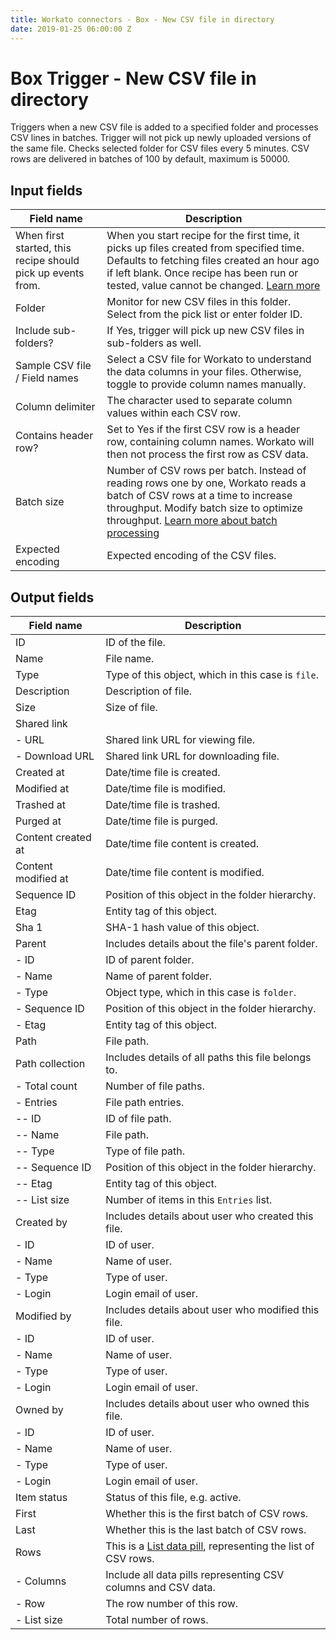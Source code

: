 ```yaml
---
title: Workato connectors - Box - New CSV file in directory
date: 2019-01-25 06:00:00 Z
---
```


# Box Trigger - New CSV file in directory
Triggers when a new CSV file is added to a specified folder and processes CSV lines in batches. Trigger will not pick up newly uploaded versions of the same file. Checks selected folder for CSV files every 5 minutes. CSV rows are delivered in batches of 100 by default, maximum is 50000.

## Input fields
| Field name | Description |
|---|---|
| When first started, this recipe should pick up events from. | When you start recipe for the first time, it picks up files created from specified time. Defaults to fetching files created an hour ago if left blank. Once recipe has been run or tested, value cannot be changed. [Learn more](/recipes/triggers.md#since-from) |
| Folder | Monitor for new CSV files in this folder. Select from the pick list or enter folder ID. |
| Include sub-folders? | If Yes, trigger will pick up new CSV files in sub-folders as well. |
| Sample CSV file / Field names | Select a CSV file for Workato to understand the data columns in your files. Otherwise, toggle to provide column names manually. |
| Column delimiter | The character used to separate column values within each CSV row. |
| Contains header row? | Set to Yes if the first CSV row is a header row, containing column names. Workato will then not process the first row as CSV data. |
| Batch size | Number of CSV rows per batch. Instead of reading rows one by one, Workato reads a batch of CSV rows at a time to increase throughput. Modify batch size to optimize throughput. [Learn more about batch processing](/features/batch-processing.md) |
| Expected encoding | Expected encoding of the CSV files. |

## Output fields
| Field name | Description |
|---|---|
| ID | ID of the file. |
| Name | File name. |
| Type | Type of this object, which in this case is `file`. |
| Description | Description of file. |
| Size | Size of file. |
| Shared link |  |
| - URL | Shared link URL for viewing file. |
| - Download URL | Shared link URL for downloading file. |
| Created at | Date/time file is created. |
| Modified at | Date/time file is modified. |
| Trashed at | Date/time file is trashed. |
| Purged at | Date/time file is purged. |
| Content created at | Date/time file content is created. |
| Content modified at | Date/time file content is modified. |
| Sequence ID | Position of this object in the folder hierarchy. |
| Etag | Entity tag of this object. |
| Sha 1 | SHA-1 hash value of this object. |
| Parent | Includes details about the file's parent folder. |
| - ID | ID of parent folder. |
| - Name | Name of parent folder. |
| - Type | Object type, which in this case is `folder`. |
| - Sequence ID | Position of this object in the folder hierarchy.  |
| - Etag | Entity tag of this object. |
| Path | File path. |
| Path collection | Includes details of all paths this file belongs to. |
| - Total count | Number of file paths. |
| - Entries | File path entries. |
| -- ID | ID of file path. |
| -- Name | File path. |
| -- Type | Type of file path. |
| -- Sequence ID | Position of this object in the folder hierarchy. |
| -- Etag | Entity tag of this object. |
| -- List size | Number of items in this `Entries` list. |
| Created by | Includes details about user who created this file. |
| - ID | ID of user. |
| - Name | Name of user. |
| - Type | Type of user. |
| - Login | Login email of user. |
| Modified by | Includes details about user who modified this file. |
| - ID | ID of user. |
| - Name | Name of user. |
| - Type | Type of user. |
| - Login | Login email of user. |
| Owned by | Includes details about user who owned this file. |
| - ID | ID of user. |
| - Name | Name of user. |
| - Type | Type of user. |
| - Login | Login email of user. |
| Item status | Status of this file, e.g. active. |
| First | Whether this is the first batch of CSV rows. |
| Last | Whether this is the last batch of CSV rows. |
| Rows | This is a [List data pill](/features/list-management.md), representing the list of CSV rows. |
| - Columns | Include all data pills representing CSV columns and CSV data. |
| - Row | The row number of this row. |
| - List size | Total number of rows. |
